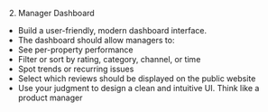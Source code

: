 2. Manager Dashboard
- Build a user-friendly, modern dashboard interface.
- The dashboard should allow managers to:
- See per-property performance
- Filter or sort by rating, category, channel, or time
- Spot trends or recurring issues
- Select which reviews should be displayed on the public website
- Use your judgment to design a clean and intuitive UI. Think like a product manager
